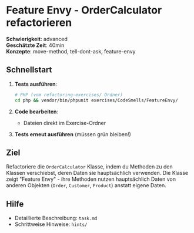 # Feature Envy - OrderCalculator refactorieren

**Schwierigkeit**: advanced  
**Geschätzte Zeit**: 40min  
**Konzepte**: move-method, tell-dont-ask, feature-envy

## Schnellstart

1. **Tests ausführen**:
   ```bash
   # PHP (vom refactoring-exercises/ Ordner)
   cd php && vendor/bin/phpunit exercises/CodeSmells/FeatureEnvy/
   ```

2. **Code bearbeiten**: 
   - Dateien direkt im Exercise-Ordner

3. **Tests erneut ausführen** (müssen grün bleiben!)

## Ziel

Refactoriere die `OrderCalculator` Klasse, indem du Methoden zu den Klassen verschiebst, deren Daten sie hauptsächlich verwenden. Die Klasse zeigt "Feature Envy" - ihre Methoden nutzen hauptsächlich Daten von anderen Objekten (`Order`, `Customer`, `Product`) anstatt eigene Daten.

## Hilfe

- Detaillierte Beschreibung: `task.md`
- Schrittweise Hinweise: `hints/`